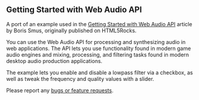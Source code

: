 ## Getting Started with Web Audio API

A port of an example used in the
[Getting Started with Web Audio API](http://www.html5rocks.com/en/tutorials/webaudio/intro/)
article by Boris Smus, originally published on HTML5Rocks.

You can use the Web Audio API for processing and synthesizing audio in web
applications. The API lets you use functionality found in modern game audio
engines and mixing, processing, and filtering tasks found in modern desktop
audio production applications.

The example lets you enable and disable a lowpass filter via a checkbox,
as well as tweak the frequency and quality values with a slider.

Please report any [bugs or feature requests](http://dartbug.com/new).
